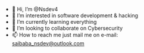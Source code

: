 - 👋 Hi, I’m @Nsdev4
- 👀 I’m interested in software development & hacking
- 🌱 I’m currently learning everything
- 💞️ I’m looking to collaborate on Cybersecurity
- 📫 How to reach me just mail me on e-mail: saibaba_nsdev@outlook.com

<!---
Do You want hack something together with me, feel free to e-mail me. Do want to know something also reach me out.
--->
